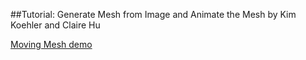 ##Tutorial: Generate Mesh from Image and Animate the Mesh
                                                            by Kim Koehler and Claire Hu

[Moving Mesh demo](https://drive.google.com/open?id=0B7a_3eIMDihFSkY3aTNWdW1DUG8)
